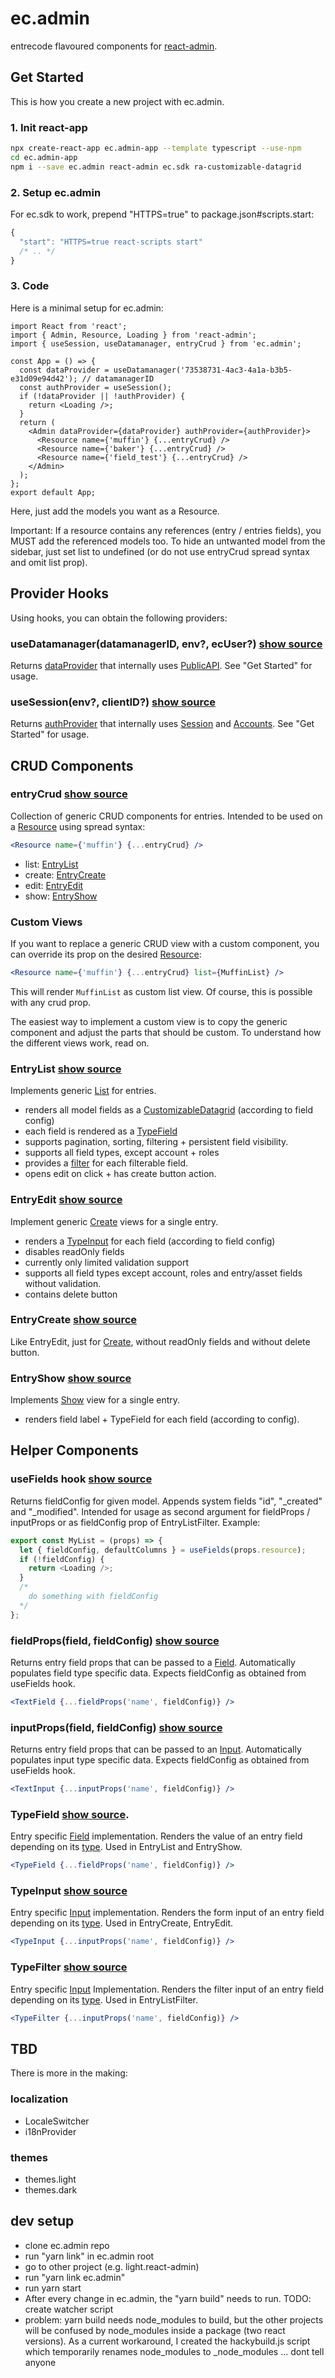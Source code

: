 # ec.admin

entrecode flavoured components for [react-admin](https://marmelab.com/react-admin/).

## Get Started

This is how you create a new project with ec.admin.

### 1. Init react-app

```sh
npx create-react-app ec.admin-app --template typescript --use-npm
cd ec.admin-app
npm i --save ec.admin react-admin ec.sdk ra-customizable-datagrid
```

### 2. Setup ec.admin

For ec.sdk to work, prepend "HTTPS=true" to package.json#scripts.start:

```js
{
  "start": "HTTPS=true react-scripts start"
  /* .. */
}
```

### 3. Code

Here is a minimal setup for ec.admin:

```tsx
import React from 'react';
import { Admin, Resource, Loading } from 'react-admin';
import { useSession, useDatamanager, entryCrud } from 'ec.admin';

const App = () => {
  const dataProvider = useDatamanager('73538731-4ac3-4a1a-b3b5-e31d09e94d42'); // datamanagerID
  const authProvider = useSession();
  if (!dataProvider || !authProvider) {
    return <Loading />;
  }
  return (
    <Admin dataProvider={dataProvider} authProvider={authProvider}>
      <Resource name={'muffin'} {...entryCrud} />
      <Resource name={'baker'} {...entryCrud} />
      <Resource name={'field_test'} {...entryCrud} />
    </Admin>
  );
};
export default App;
```

Here, just add the models you want as a Resource.

Important: If a resource contains any references (entry / entries fields), you MUST add the referenced models too. To hide an untwanted model from the sidebar, just set list to undefined (or do not use entryCrud spread syntax and omit list prop).

## Provider Hooks

Using hooks, you can obtain the following providers:

### useDatamanager(datamanagerID, env?, ecUser?) [show source](https://github.com/entrecode/ec.admin/blob/master/src/useDatamanager.tsx)

Returns [dataProvider](https://marmelab.com/react-admin/Admin.html#dataprovider) that internally uses [PublicAPI](https://entrecode.github.io/ec.sdk/#publicapi). See "Get Started" for usage.

### useSession(env?, clientID?) [show source](https://github.com/entrecode/ec.admin/blob/master/src/useSession.tsx)

Returns [authProvider](https://marmelab.com/react-admin/Admin.html#authprovider) that internally uses [Session](https://entrecode.github.io/ec.sdk/#session) and [Accounts](https://entrecode.github.io/ec.sdk/#accounts). See "Get Started" for usage.

## CRUD Components

### entryCrud [show source](https://github.com/entrecode/ec.admin/blob/master/src/entryCrud.tsx)

Collection of generic CRUD components for entries. Intended to be used on a [Resource](https://marmelab.com/react-admin/Resource.html) using spread syntax:

```jsx
<Resource name={'muffin'} {...entryCrud} />
```

- list: [EntryList](https://github.com/entrecode/ec.admin/blob/master/src/EntryList.tsx)
- create: [EntryCreate](https://github.com/entrecode/ec.admin/blob/master/src/EntryCreate.tsx)
- edit: [EntryEdit](https://github.com/entrecode/ec.admin/blob/master/src/EntryEdit.tsx)
- show: [EntryShow](https://github.com/entrecode/ec.admin/blob/master/src/EntryShow.tsx)

### Custom Views

If you want to replace a generic CRUD view with a custom component, you can override its prop on the desired [Resource](https://marmelab.com/react-admin/Resource.html):

```jsx
<Resource name={'muffin'} {...entryCrud} list={MuffinList} />
```

This will render `MuffinList` as custom list view. Of course, this is possible with any crud prop.

The easiest way to implement a custom view is to copy the generic component and adjust the parts that should be custom. To understand how the different views work, read on.

### EntryList [show source](https://github.com/entrecode/ec.admin/blob/master/src/EntryList.tsx)

Implements generic [List](https://marmelab.com/react-admin/List.html) for entries.

- renders all model fields as a [CustomizableDatagrid](https://github.com/fizix-io/ra-customizable-datagrid) (according to field config)
- each field is rendered as a [TypeField](https://github.com/entrecode/ec.admin/blob/master/src/fields/TypeField.tsx)
- supports pagination, sorting, filtering + persistent field visibility.
- supports all field types, except account + roles
- provides a [filter](https://marmelab.com/react-admin/List.html#the-filter-buttonform-combo) for each filterable field.
- opens edit on click + has create button action.

### EntryEdit [show source](https://github.com/entrecode/ec.admin/blob/master/src/EntryEdit.tsx)

Implement generic [Create](https://marmelab.com/react-admin/CreateEdit.html) views for a single entry.

- renders a [TypeInput](https://github.com/entrecode/ec.admin/blob/master/src/inputs/TypeInput.tsx) for each field (according to field config)
- disables readOnly fields
- currently only limited validation support
- supports all field types except account, roles and entry/asset fields without validation.
- contains delete button

### EntryCreate [show source](https://github.com/entrecode/ec.admin/blob/master/src/EntryCreate.tsx)

Like EntryEdit, just for [Create](https://marmelab.com/react-admin/CreateEdit.html), without readOnly fields and without delete button.

### EntryShow [show source](https://github.com/entrecode/ec.admin/blob/master/src/EntryShow.tsx)

Implements [Show](https://marmelab.com/react-admin/Show.html) view for a single entry.

- renders field label + TypeField for each field (according to config).

## Helper Components

### useFields hook [show source](https://github.com/entrecode/ec.admin/blob/master/src/useFields.tsx)

Returns fieldConfig for given model. Appends system fields "id", "\_created" and "\_modified".
Intended for usage as second argument for fieldProps / inputProps or as fieldConfig prop of EntryListFilter. Example:

<!-- TODO: rename to useModelConfig? useFields maybe confusing as it can be used with fields and inputs. -->

```js
export const MyList = (props) => {
  let { fieldConfig, defaultColumns } = useFields(props.resource);
  if (!fieldConfig) {
    return <Loading />;
  }
  /*
    do something with fieldConfig
  */
};
```

### fieldProps(field, fieldConfig) [show source](https://github.com/entrecode/ec.admin/blob/master/src/fields/fieldProps.tsx)

Returns entry field props that can be passed to a [Field](https://marmelab.com/react-admin/Fields.html).
Automatically populates field type specific data. Expects fieldConfig as obtained from useFields hook.

```jsx
<TextField {...fieldProps('name', fieldConfig)} />
```

### inputProps(field, fieldConfig) [show source](https://github.com/entrecode/ec.admin/blob/master/src/inputs/inputProps.tsx)

Returns entry field props that can be passed to an [Input](https://marmelab.com/react-admin/Inputs.html).
Automatically populates input type specific data. Expects fieldConfig as obtained from useFields hook.

```jsx
<TextInput {...inputProps('name', fieldConfig)} />
```

### TypeField [show source](https://github.com/entrecode/ec.admin/blob/master/src/fields/TypeField.tsx).

Entry specific [Field](https://marmelab.com/react-admin/Fields.html) implementation. Renders the value of an entry field depending on its [type](https://doc.entrecode.de/data_manager/#field-data-types). Used in EntryList and EntryShow.

```jsx
<TypeField {...fieldProps('name', fieldConfig)} />
```

### TypeInput [show source](https://github.com/entrecode/ec.admin/blob/master/src/inputs/TypeInput.tsx)

Entry specific [Input](https://marmelab.com/react-admin/Inputs.html) implementation. Renders the form input of an entry field depending on its [type](https://doc.entrecode.de/data_manager/#field-data-types). Used in EntryCreate, EntryEdit.

```jsx
<TypeInput {...inputProps('name', fieldConfig)} />
```

### TypeFilter [show source](https://github.com/entrecode/ec.admin/blob/master/src/filters/TypeFilter.tsx)

Entry specific [Input](https://marmelab.com/react-admin/Inputs.html) Implementation. Renders the filter input of an entry field depending on its [type](https://doc.entrecode.de/data_manager/#field-data-types). Used in EntryListFilter.

```jsx
<TypeFilter {...inputProps('name', fieldConfig)} />
```

## TBD

There is more in the making:

### localization

- LocaleSwitcher
- i18nProvider

### themes

- themes.light
- themes.dark

## dev setup

- clone ec.admin repo
- run "yarn link" in ec.admin root
- go to other project (e.g. light.react-admin)
- run "yarn link ec.admin"
- run yarn start
- After every change in ec.admin, the "yarn build" needs to run. TODO: create watcher script
- problem: yarn build needs node_modules to build, but the other projects will be confused by node_modules inside a package (two react versions). As a current workaround, I created the hackybuild.js script which temporarily renames node_modules to \_node_modules ... dont tell anyone
